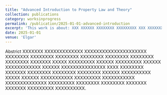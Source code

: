 ```yaml
---
title: "Advanced Introduction to Property Law and Theory"
collection: publications
category: worksinprogress
permalink: /publication/2025-01-01-advanced-introduction
excerpt: 'This work is about: XXX XXXXXX XXXXXXXX XXXXXXXXX XXX XXXXXXX XXXX XXXXXXX XXXXXX XXXXXX XXXXX XXXXXXXXX XXXX XXXXXX XXXXX.'
date: 2025-01-01
venue: 'Elgar'
---
```

Abstrict XXXXXXX XXXXXXXXXXXXX XXXXXXXXXXXXXXXXXXXXX XXXXXXXX XXXXXXXX XXXXXXXX XXXXXXXX XXXXXXXX XXXXXXXX XXXXXXXX XXXXXXX XXXXX XXXXXXXXX XXXXXX XXXXXXXXX XXXXXX XXXXXXXXXXXX XXXXXX XXXXXXXXXXXXXXX XXXX XXXXXXXX XXXXXXX XXXXXXXX XXXXXXXX XXXXXXXX XXXXXX XXXXXXXXXX XXXXX XXXXXX XXXXXXXXXXX XXXXXXXXX XXXXXXXXXXX XXXXXXXXXXXXXX XXXXXXXXX XXXXXXXX XXXXXXXX XXXXXXX XXXXXXX XXXXXXXXX XXXXXXXXXX.
